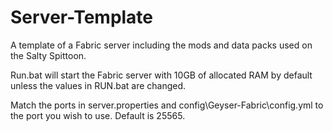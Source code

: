 # Server-Template
A template of a Fabric server including the mods
and data packs used on the Salty Spittoon.

Run.bat will start the Fabric server with 10GB
of allocated RAM by default unless the values
in RUN.bat are changed. 

Match the ports in server.properties and
config\Geyser-Fabric\config.yml to the port you
wish to use. Default is 25565.
